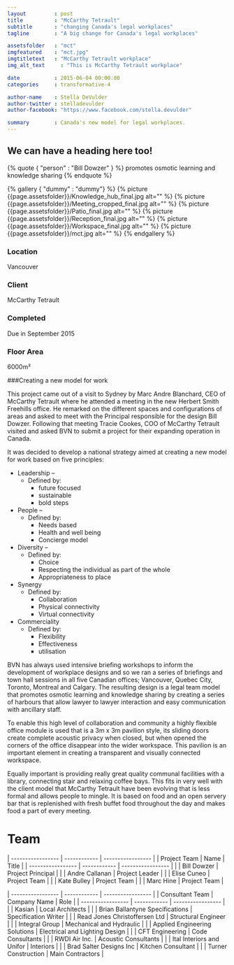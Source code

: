 ```yaml
---
layout         : post
title          : "McCarthy Tetrault"
subtitle       : "changing Canada's legal workplaces"
tagline        : "A big change for Canada's legal workplaces"

assetsfolder   : "mct"
imgfeatured    : "mct.jpg"
imgtitletext   : "McCarthy Tetrault workplace"
img_alt_text     : "This is McCarthy Tetrault workplace"

date           : 2015-06-04 00:00:00
categories     : transformative-4

author-name    : Stella DeVulder
author-twitter : stelladevulder
author-facebook: "https://www.facebook.com/stella.devulder"

summary        : Canada's new model for legal workplaces.
---
```


## We can have a heading here too!

{% quote { "person" : "Bill Dowzer"  } %}
promotes osmotic learning and knowledge sharing 
{% endquote %}

{% gallery { "dummy" : "dummy"} %}
    {% picture {{page.assetsfolder}}/Knowledge_hub_final.jpg alt="" %}
    {% picture {{page.assetsfolder}}/Meeting_cropped_final.jpg alt="" %}
    {% picture {{page.assetsfolder}}/Patio_final.jpg alt="" %}
    {% picture {{page.assetsfolder}}/Reception_final.jpg alt="" %}
    {% picture {{page.assetsfolder}}/Workspace_final.jpg alt="" %}
    {% picture {{page.assetsfolder}}/mct.jpg alt="" %}
{% endgallery %}

<div class="project-details">
<h3>Location</h3>

<p>Vancouver</p>

<h3>Client</h3>

<p>McCarthy Tetrault</p>

<h3>Completed</h3>

<p>Due in September 2015</p>

<h3>Floor Area</h3>

<p>6000m²</p>

</div>

###Creating a new model for work

This project came out of a visit to Sydney by Marc Andre Blanchard, CEO of McCarthy Tetrault where he attended a meeting in the new Herbert Smith Freehills office.  He remarked on the different spaces and configurations of areas and asked to meet with the Principal responsible for the design Bill Dowzer.  Following that meeting Tracie Cookes, COO of McCarthy Tetrault visited and asked BVN to submit a project for their expanding operation in Canada.

It was decided to develop a national strategy aimed at creating a new model for work based on five principles:

* Leadership –
    * Defined by:
        * future focused
        * sustainable
        * bold steps
* People –
    * Defined by:
        * Needs based
        * Health and well being
        * Concierge model
* Diversity –
    * Defined by:
        * Choice
        * Respecting the individual as part of the whole
        * Appropriateness to place
* Synergy
    * Defined by:
        * Collaboration
        * Physical connectivity
        * Virtual connectivity
* Commerciality
    * Defined by:
        * Flexibility
        * Effectiveness
        * utilisation

BVN has always used intensive briefing workshops to inform the development of workplace designs and so we ran a series of briefings and town hall sessions in all five Canadian offices; Vancouver, Quebec City, Toronto, Montreal and Calgary.  The resulting design is a legal team model that promotes osmotic learning and knowledge sharing by creating a series of harbours that allow lawyer to lawyer interaction and easy communication with ancillary staff.

To enable this high level of collaboration and community a highly flexible office module is used that is a 3m x 3m pavilion style, its sliding doors create complete acoustic privacy when closed, but when opened the corners of the office disappear into the wider workspace.  This pavilion is an important element in creating a transparent and visually connected workspace.

Equally important is providing really great quality communal facilities with a library, connecting stair and relaxing coffee bays. This fits in very well with the client model that McCarthy Tetrault have been evolving that is less formal and allows people to mingle.  It is based on food and an open servery bar that is replenished with fresh buffet food throughout the day and makes food a part of every meeting.

# Team #

| ----------------- | ------------   | ----------------- |
| Project Team      | Name           | Title             |
| ----------------- | ------------   | ----------------- |
|                   | Bill Dowzer    | Project Principal |
|                   | Andre Callanan | Project Leader    |
|                   | Elise Cuneo    | Project Team      |
|                   | Kate Bulley    | Project  Team     |
|                   | Marc Hine      | Project Team      |


| ----------------- | ------------                    | -----------------              |
| Consultant Team   | Company Name                    | Role                           |
| ----------------- | ------------                    | -----------------              |
|                   | Kasian                          | Local Architects               |
|                   | Brian Ballantyne Specifications | Specification Writer           |
|                   | Read Jones Christoffersen Ltd   | Structural Engineer            |
|                   | Integral Group                  | Mechanical and Hydraulic       |
|                   | Applied Engineering Solutions   | Electrical and Lighting Design |
|                   | CFT Engineering                 | Code Consultants               |
|                   | RWDI Air Inc.                   | Acoustic Consultants           |
|                   | Ital Interiors and Unifor       | Interiors                      |
|                   | Brad Salter Designs Inc         | Kitchen Consultant             |
|                   | Turner Construction             | Main Contractors               |





